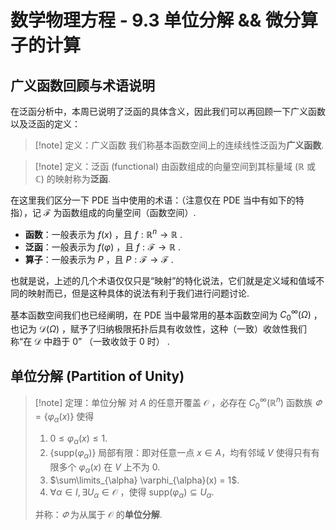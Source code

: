 # 数学物理方程 - 9.3 单位分解 && 微分算子的计算

## 广义函数回顾与术语说明

在泛函分析中，本周已说明了泛函的具体含义，因此我们可以再回顾一下广义函数以及泛函的定义：

>[!note] 定义：广义函数
>我们称基本函数空间上的连续线性泛函为**广义函数**.

>[!note] 定义：泛函 (functional)
>由函数组成的向量空间到其标量域 ($\mathbb{R}$ 或 $\mathbb{C}$) 的映射称为**泛函**.

在这里我们区分一下 PDE 当中使用的术语：（注意仅在 PDE 当中有如下的特指），记 $\mathcal{F}$ 为函数组成的向量空间（函数空间）.

- **函数**：一般表示为 $f(x)$ ，且 $f: \mathbb{R}^{n}\to \mathbb{R}$ .
- **泛函**：一般表示为 $f(\varphi)$ ，且 $f:\mathcal{F}\to \mathbb{R}$ .
- **算子**：一般表示为 $P$ ，且 $P: \mathcal{F}\to \mathcal{F}$ .

也就是说，上述的几个术语仅仅只是“映射”的特化说法，它们就是定义域和值域不同的映射而已，但是这种具体的说法有利于我们进行问题讨论.

基本函数空间我们也已经阐明，在 PDE 当中最常用的基本函数空间为 $C_{0}^{\infty}(\Omega)$ ，也记为 $\mathscr{D}(\Omega)$ ，赋予了归纳极限拓扑后具有收敛性，这种（一致）收敛性我们称“在 $\mathscr{D}$ 中趋于 $0$” （一致收敛于 $0$ 时） .

## 单位分解 (Partition of Unity)

>[!note] 定理：单位分解
>对 $A$ 的任意开覆盖 $\mathcal{O}$ ，必存在 $C_{0}^{\infty}(\mathbb{R}^{n})$ 函数族 $\varPhi = \left\lbrace \varphi_{\alpha}(x) \right\rbrace$ 使得
>1. $0 \leqslant \varphi_{\alpha}(x)\leqslant 1$.
>2. $\left\lbrace \mathrm{supp}(\varphi_{\alpha}) \right\rbrace$ 局部有限：即对任意一点 $x\in A$，均有邻域 $V$ 使得只有有限多个 $\varphi_{\alpha}(x)$ 在 $V$ 上不为 $0$.
>3. $\sum\limits_{\alpha} \varphi_{\alpha}(x) = 1$.
>4. $\forall \alpha\in I,\exists U_{\alpha}\in \mathcal{O}$ ，使得 $\mathrm{supp}(\varphi_{\alpha})\subseteq U_{\alpha}$.
>
>并称：$\varPhi$ 为从属于 $\mathcal{O}$ 的**单位分解**.

